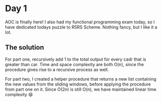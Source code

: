 # Day 1

AOC is finally here! I also had my functional programming exam today, so I have dedicated todays puzzle to R5RS Scheme. Nothing fancy, but I like it a lot.

## The solution
For part one, recursively add 1 to the total output for every cadr that is greater than car. Time and space complexity are both O(n), since the procedure gives rise to a recursive process as well.

For part two, I created a helper procedure that returns a new list containing the new values from the sliding windows, before applying the procedure from part one on it. Since O(2n) is still O(n), we have maintained linear time complexity :smile:
